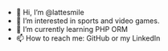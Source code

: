 - 👋 Hi, I’m @lattesmile
- 👀 I’m interested in sports and video games.
- 🌱 I’m currently learning PHP ORM
- 📫 How to reach me: GitHub or my LinkedIn

<!---
lattesmile/lattesmile is a ✨ special ✨ repository because its `README.md` (this file) appears on your GitHub profile.
You can click the Preview link to take a look at your changes.
--->
